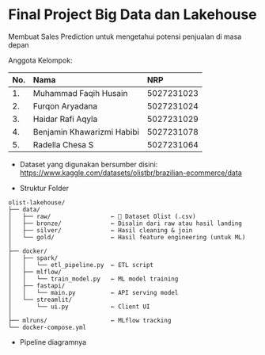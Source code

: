 # Final Project Big Data dan Lakehouse

Membuat Sales Prediction untuk mengetahui potensi penjualan di masa depan

Anggota Kelompok:

| No. | Nama | NRP |
| :-- | :--- | :--- |
| 1. | Muhammad Faqih Husain | 5027231023 |
| 2. | Furqon Aryadana | 5027231024 |
| 3. | Haidar Rafi Aqyla | 5027231029 |
| 4. | Benjamin Khawarizmi Habibi | 5027231078 |
| 5. | Radella Chesa S | 5027231064 |

- Dataset yang digunakan bersumber disini:
https://www.kaggle.com/datasets/olistbr/brazilian-ecommerce/data

- Struktur Folder

```
olist-lakehouse/
├── data/
│   ├── raw/                 ← 🔹 Dataset Olist (.csv)
│   ├── bronze/              ← Disalin dari raw atau hasil landing
│   ├── silver/              ← Hasil cleaning & join
│   └── gold/                ← Hasil feature engineering (untuk ML)
│
├── docker/
│   ├── spark/
│   │   └── etl_pipeline.py  ← ETL script
│   ├── mlflow/
│   │   └── train_model.py   ← ML model training
│   ├── fastapi/
│   │   └── main.py          ← API serving model
│   └── streamlit/
│       └── ui.py            ← Client UI
│
├── mlruns/                  ← MLflow tracking
└── docker-compose.yml
```

- Pipeline diagramnya





